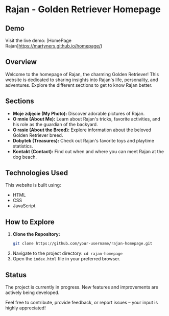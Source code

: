 # Rajan - Golden Retriever Homepage

## Demo

Visit the live demo: [HomePage Rajan]https://martyners.github.io/homepage/)

## Overview

Welcome to the homepage of Rajan, the charming Golden Retriever! This website is dedicated to sharing insights into Rajan's life, personality, and adventures. Explore the different sections to get to know Rajan better.

## Sections

- **Moje zdjęcie (My Photo):** Discover adorable pictures of Rajan.
- **O mnie (About Me):** Learn about Rajan's tricks, favorite activities, and his role as the guardian of the backyard.
- **O rasie (About the Breed):** Explore information about the beloved Golden Retriever breed.
- **Dobytek (Treasures):** Check out Rajan's favorite toys and playtime statistics.
- **Kontakt (Contact):** Find out when and where you can meet Rajan at the dog beach.

## Technologies Used

This website is built using:

- HTML
- CSS
- JavaScript

## How to Explore

1. **Clone the Repository:**
   ```bash
   git clone https://github.com/your-username/rajan-homepage.git
2. Navigate to the project directory: `cd rajan-homepage`
3. Open the `index.html` file in your preferred browser.


## Status

The project is currently in progress. New features and improvements are actively being developed.

Feel free to contribute, provide feedback, or report issues – your input is highly appreciated!